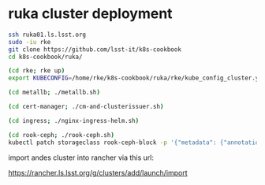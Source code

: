 ruka cluster deployment
========================

```bash
ssh ruka01.ls.lsst.org
sudo -iu rke
git clone https://github.com/lsst-it/k8s-cookbook
cd k8s-cookbook/ruka/

(cd rke; rke up)
export KUBECONFIG=/home/rke/k8s-cookbook/ruka/rke/kube_config_cluster.yml

(cd metallb; ./metallb.sh)

(cd cert-manager; ./cm-and-clusterissuer.sh)

(cd ingress; ./nginx-ingress-helm.sh)

(cd rook-ceph; ./rook-ceph.sh)
kubectl patch storageclass rook-ceph-block -p '{"metadata": {"annotations":{"storageclass.kubernetes.io/is-default-class":"true"}}}'
```

import andes cluster into rancher via this url:

https://rancher.ls.lsst.org/g/clusters/add/launch/import

